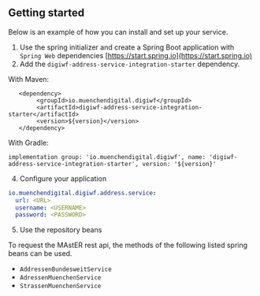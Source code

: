 ## Getting started

Below is an example of how you can install and set up your service.

1. Use the spring initializer and create a Spring Boot application with `Spring Web`
   dependencies [https://start.spring.io](https://start.spring.io)
2. Add the `digiwf-address-service-integration-starter` dependency.

With Maven:

```
   <dependency>
        <groupId>io.muenchendigital.digiwf</groupId>
        <artifactId>digiwf-address-service-integration-starter</artifactId>
        <version>${version}</version>
   </dependency>
```

With Gradle:

```
implementation group: 'io.muenchendigital.digiwf', name: 'digiwf-address-service-integration-starter', version: '${version}'
```

4. Configure your application

```yaml
io.muenchendigital.digiwf.address.service:
  url: <URL>
  username: <USERNAME>
  password: <PASSWORD>
```

5. Use the repository beans

To request the MAstER rest api, the methods of the following listed spring beans can be used.

* `AddressenBundesweitService`
* `AdressenMuenchenService`
* `StrassenMuenchenService`
